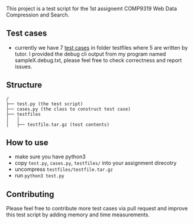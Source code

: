 This project is a test script for the 1st assignemt COMP9319 Web Data Compression
and Search.

## Test cases
- currently we have 7 [test cases](https://drive.google.com/file/d/0B11MNofu1lkAdnNuMUdkYWNzX2c/view?usp=sharing) in folder testfiles where 5 are written by tutor. I provided the debug cli output from my program named sampleX.debug.txt, 
please feel free to check correctness and report issues.

## Structure
```
/
├── test.py (the test script)
├── cases.py (the class to construct test case)
├── testfiles
│   │      
│   ├── testfile.tar.gz (test contents)

```
## How to use
- make sure you have python3
- copy `test.py`, `cases.py`,  `testfiles/` into your assignment direcotry
- uncompress `testfiles/testfile.tar.gz`
- run `python3 test.py`

## Contributing

Please feel free to contribute more test cases via pull request and improve this test script by adding memory and time 
measurements. 